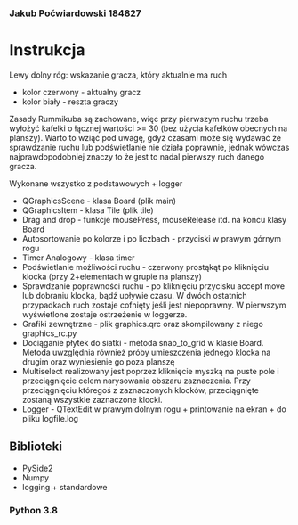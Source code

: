 ### Jakub Poćwiardowski 184827
# Instrukcja
Lewy dolny róg: wskazanie gracza, który aktualnie ma ruch
- kolor czerwony - aktualny gracz
- kolor biały - reszta graczy 

Zasady Rummikuba są zachowane, więc przy pierwszym ruchu trzeba wyłożyć kafelki o łącznej wartości >= 30 (bez użycia kafelków obecnych na planszy). Warto to wziąć pod uwagę, gdyż czasami może się wydawać że sprawdzanie ruchu lub podświetlanie nie działa poprawnie, jednak wówczas najprawdopodobniej znaczy to że jest to nadal pierwszy ruch danego gracza.

Wykonane wszystko z podstawowych + logger

- QGraphicsScene - klasa Board (plik main)
- QGraphicsItem - klasa Tile (plik tile)
- Drag and drop - funkcje mousePress, mouseRelease itd. na końcu klasy Board
- Autosortowanie po kolorze i po liczbach - przyciski w prawym górnym rogu
- Timer Analogowy - klasa timer
- Podświetlanie możliwości ruchu - czerwony prostąkąt po kliknięciu klocka (przy 2+elementach w grupie na planszy)
- Sprawdzanie poprawności ruchu - po kliknięciu przycisku accept move lub dobraniu klocka, bądź upływie czasu. W dwóch ostatnich przypadkach ruch zostaje cofnięty jeśli jest niepoprawny. W pierwszym wyświetlone zostaje ostrzeżenie w loggerze.
- Grafiki zewnętrzne - plik graphics.qrc oraz skompilowany z niego graphics_rc.py
- Dociąganie płytek do siatki - metoda snap_to_grid w klasie Board. Metoda uwzględnia również próby umieszczenia jednego klocka na drugim oraz wyniesienie go poza planszę
- Multiselect realizowany jest poprzez kliknięcie myszką na puste pole i przeciągnięcie celem narysowania obszaru zaznaczenia. Przy przeciągnięciu któregoś z zaznaczonych klocków, przeciągnięte zostaną wszystkie zaznaczone klocki.
- Logger - QTextEdit w prawym dolnym rogu + printowanie na ekran + do pliku logfile.log
## Biblioteki
- PySide2
- Numpy
- logging + standardowe
### Python 3.8

